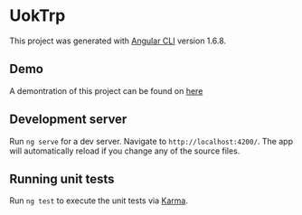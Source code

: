 # UokTrp

This project was generated with [Angular CLI](https://github.com/angular/angular-cli) version 1.6.8.

## Demo

A demontration of this project can be found on  [here](https://uok-trp.firebaseapp.com/)

## Development server

Run `ng serve` for a dev server. Navigate to `http://localhost:4200/`. The app will automatically reload if you change any of the source files.


## Running unit tests

Run `ng test` to execute the unit tests via [Karma](https://karma-runner.github.io).



